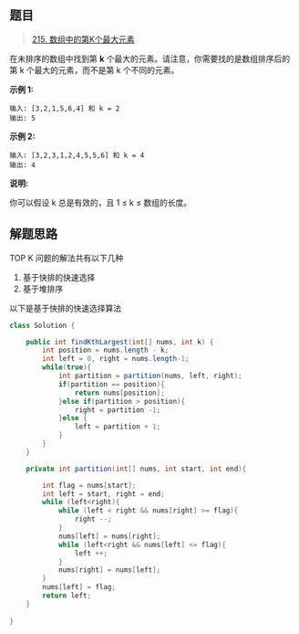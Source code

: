 ## 题目

> [215. 数组中的第K个最大元素](https://leetcode-cn.com/problems/kth-largest-element-in-an-array/)


在未排序的数组中找到第 **k** 个最大的元素。请注意，你需要找的是数组排序后的第 k 个最大的元素，而不是第 k 个不同的元素。

**示例 1:**

```
输入: [3,2,1,5,6,4] 和 k = 2
输出: 5
```

**示例 2:**

```
输入: [3,2,3,1,2,4,5,5,6] 和 k = 4
输出: 4
```

**说明:**

你可以假设 k 总是有效的，且 1 ≤ k ≤ 数组的长度。

## 解题思路

TOP K 问题的解法共有以下几种

1. 基于快排的快速选择
2. 基于堆排序



以下是基于快排的快速选择算法

```java
class Solution {

    public int findKthLargest(int[] nums, int k) {
        int position = nums.length - k;
        int left = 0, right = nums.length-1;
        while(true){
            int partition = partition(nums, left, right);
            if(partition == position){
                return nums[position];
            }else if(partition > position){
                right = partition -1;
            }else {
                left = partition + 1;
            }
        }
    }

    private int partition(int[] nums, int start, int end){

        int flag = nums[start];
        int left = start, right = end;
        while (left<right){
            while (left < right && nums[right] >= flag){
                right --;
            }
            nums[left] = nums[right];
            while (left<right && nums[left] <= flag){
                left ++;
            }
            nums[right] = nums[left];
        }
        nums[left] = flag;
        return left;
    }
    
}
```


